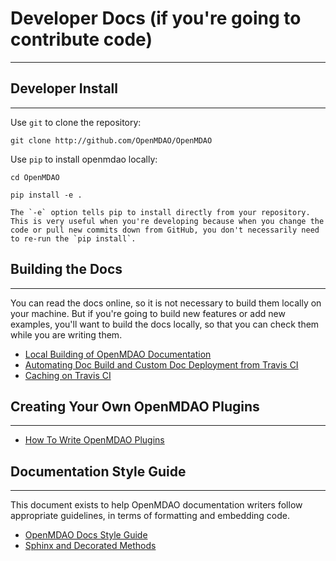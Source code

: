 # Developer Docs (if you're going to contribute code)
---


## Developer Install
-----------------

Use `git` to clone the repository:

`git clone http://github.com/OpenMDAO/OpenMDAO`

Use `pip` to install openmdao locally:

`cd OpenMDAO`

`pip install -e .`

```{note}
The `-e` option tells pip to install directly from your repository. This is very useful when you're developing because when you change the code or pull new commits down from GitHub, you don't necessarily need to re-run the `pip install`.
```

## Building the Docs
---
You can read the docs online, so it is not necessary to build them locally on your machine.
But if you're going to build new features or add new examples, you'll want to build the docs locally, so that you can check them while you are writing them.

- [Local Building of OpenMDAO Documentation]()
- [Automating Doc Build and Custom Doc Deployment from Travis CI]()
- [Caching on Travis CI]()


## Creating Your Own OpenMDAO Plugins
---

- [How To Write OpenMDAO Plugins]()


## Documentation Style Guide
---

This document exists to help OpenMDAO documentation writers follow appropriate guidelines,
in terms of formatting and embedding code.

- [OpenMDAO Docs Style Guide](doc_style_guide.ipynb)
- [Sphinx and Decorated Methods]()


